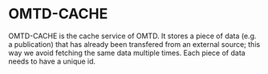 # OMTD-CACHE

OMTD-CACHE is the cache service of OMTD. It stores a piece of data (e.g. a publication) that has already been transfered 
from an external source; this way we avoid fetching the same data multiple times. Each piece of data needs to have a unique id.
